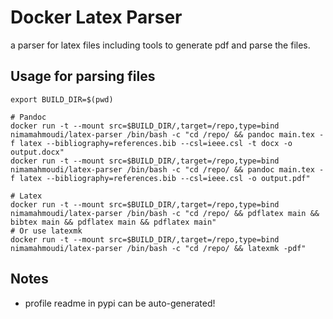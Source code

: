 # Docker Latex Parser
a parser for latex files including tools to generate pdf and parse the files.

## Usage for parsing files

```
export BUILD_DIR=$(pwd)

# Pandoc
docker run -t --mount src=$BUILD_DIR/,target=/repo,type=bind nimamahmoudi/latex-parser /bin/bash -c "cd /repo/ && pandoc main.tex -f latex --bibliography=references.bib --csl=ieee.csl -t docx -o output.docx"
docker run -t --mount src=$BUILD_DIR/,target=/repo,type=bind nimamahmoudi/latex-parser /bin/bash -c "cd /repo/ && pandoc main.tex -f latex --bibliography=references.bib --csl=ieee.csl -o output.pdf"

# Latex
docker run -t --mount src=$BUILD_DIR/,target=/repo,type=bind nimamahmoudi/latex-parser /bin/bash -c "cd /repo/ && pdflatex main && bibtex main && pdflatex main && pdflatex main"
# Or use latexmk
docker run -t --mount src=$BUILD_DIR/,target=/repo,type=bind nimamahmoudi/latex-parser /bin/bash -c "cd /repo/ && latexmk -pdf"
```

## Notes
- profile readme in pypi can be auto-generated!
